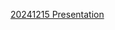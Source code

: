 [20241215 Presentation](https://docs.google.com/presentation/d/1JGk3gt3KDJI_iJJmwWA1lljdBjgHq1OK3HQyLH0cfvk/edit#slide=id.g2d6e3f4a196_0_34)
